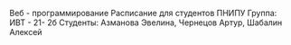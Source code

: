 Веб - программирование 
Расписание для студентов ПНИПУ
Группа: ИВТ - 21- 2б Студенты: Азманова Эвелина, Чернецов Артур, Шабалин Алексей
